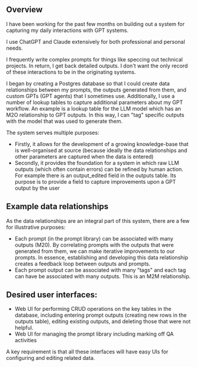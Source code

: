 ## Overview

I have been working for the past few months on building out a system for capturing my daily interactions with GPT systems.

I use ChatGPT and Claude extensively for both professional and personal needs. 

I frequently write complex prompts for things like speccing out technical projects. In return, I get back detailed outputs. I don't want the only record of these interactions to be in the originating systems.

I began by creating a Postgres database so that I could create data relationships between my prompts, the outputs generated from them, and custom GPTs (GPT agents) that I sometimes use. Additionally, I use a number of lookup tables to capture additional parameters about my GPT workflow. An example is a lookup table for the LLM model which has an M2O relationship to GPT outputs. In this way, I can "tag" specific outputs with the model that was used to generate them.

The system serves multiple purposes:

- Firstly, it allows for the development of a growing knowledge-base that is well-organised at source (because ideally the data relationships and other parameters are captured when the data is entered)
- Secondly, it provides the foundation for a system in which raw LLM outputs (which often contain errors) can be refined by human action. For example there is an output_edited field in the outputs table. Its purpose is to provide a field to capture improvements upon a GPT output by the user

## Example data relationships

As the data relationships are an integral part of this system, there are a few for illustrative purposes:

- Each prompt (in the prompt library) can be associated with many outputs (M20). By correlating prompts with the outputs that were generated from them, we can make iterative improvements to our prompts. In essence, establishing and developing this data relationship creates a feedback loop between outputs and prompts.
- Each prompt output can be associated with many "tags" and each tag can have be associated with many outputs. This is an M2M relationship.

## Desired user interfaces:

- Web UI for performing CRUD operations on the key tables in the database, including entering prompt outputs (creating new rows in the outputs table), editing existing outputs, and deleting those that were not helpful.
- Web UI for managing the prompt library including marking off QA activities

 A key requirement is that all these interfaces will have easy UIs for configuring and editing related data.
